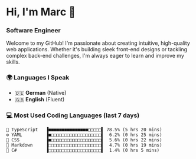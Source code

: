 # Hi, I'm Marc 👋 
### Software Engineer

Welcome to my GitHub! I'm passionate about creating intuitive, high-quality web applications. Whether it's building sleek front-end designs or tackling complex back-end challenges, I'm always eager to learn and improve my skills.  

### 🌍 Languages I Speak  
- 🇩🇪 **German** (Native)  
- 🇬🇧 **English** (Fluent)

### 💻 Most Used Coding Languages (last 7 days)

```
🔷 TypeScript   ▐■■■■■■■■■■■■■■■□□□□□▌ 78.5% (5 hrs 20 mins)
⚙️ YAML         ▐■□□□□□□□□□□□□□□□□□□□▌  6.2% (0 hrs 25 mins)
🎨 CSS          ▐■□□□□□□□□□□□□□□□□□□□▌  5.6% (0 hrs 22 mins)
📝 Markdown     ▐□□□□□□□□□□□□□□□□□□□□▌  4.7% (0 hrs 19 mins)
🔷 C#           ▐□□□□□□□□□□□□□□□□□□□□▌  1.4% (0 hrs 5 mins)
```